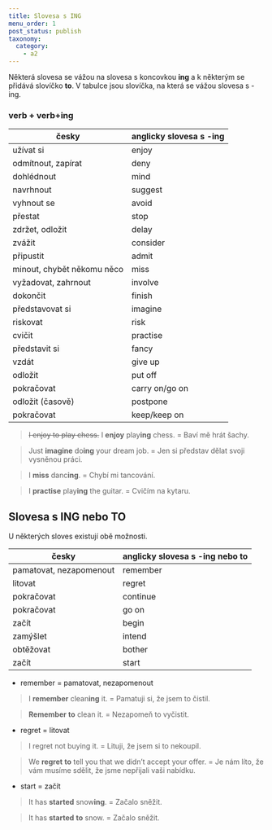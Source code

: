 ```yaml
---
title: Slovesa s ING
menu_order: 1
post_status: publish
taxonomy:
  category:
    - a2
---
```


Některá slovesa se vážou na slovesa s koncovkou **ing** a k některým se přidává slovíčko **to**. V tabulce jsou slovíčka, na která se vážou slovesa s -ing.

### verb + verb+ing

| česky                      | anglicky slovesa s -ing |
| -------------------------- | :---------------------- |
| užívat si                  | enjoy                   |
| odmítnout, zapírat         | deny                    |
| dohlédnout                 | mind                    |
| navrhnout                  | suggest                 |
| vyhnout se                 | avoid                   |
| přestat                    | stop                    |
| zdržet, odložit            | delay                   |
| zvážit                     | consider                |
| připustit                  | admit                   |
| minout, chybět někomu něco | miss                    |
| vyžadovat, zahrnout        | involve                 |
| dokončit                   | finish                  |
| představovat si            | imagine                 |
| riskovat                   | risk                    |
| cvičit                     | practise                |
| představit si              | fancy                   |
| vzdát                      | give up                 |
| odložit                    | put off                 |
| pokračovat                 | carry on/go on          |
| odložit (časově)           | postpone                |
| pokračovat                 | keep/keep on            |

> ~~I enjoy to play chess.~~ I **enjoy** play**ing** chess. = Baví mě hrát šachy.

> Just **imagine** do**ing** your dream job. = Jen si představ dělat svoji vysněnou práci.

> I **miss** danc**ing**. = Chybí mi tancování.

> I **practise** play**ing** the guitar. = Cvičím na kytaru.

## Slovesa s ING nebo TO

U některých sloves existují obě možnosti.

| česky                   | anglicky slovesa s -ing nebo to |
| ----------------------- | :------------------------------ |
| pamatovat, nezapomenout | remember                        |
| litovat                 | regret                          |
| pokračovat              | continue                        |
| pokračovat              | go on                           |
| začít                   | begin                           |
| zamýšlet                | intend                          |
| obtěžovat               | bother                          |
| začít                   | start                           |

- remember = pamatovat, nezapomenout

> I **remember** clean**ing** it. = Pamatuji si, že jsem to čistil.

> **Remember** **to** clean it. = Nezapomeň to vyčistit.

- regret = litovat

> I regret not buying it. = Lituji, že jsem si to nekoupil.

> We **regret** **to** tell you that we didn’t accept your offer. = Je nám líto, že vám musíme sdělit, že jsme nepřijali vaši nabídku.

- start = začít

> It has **started** snow**ing**. = Začalo sněžit.

> It has **started** **to** snow. = Začalo sněžit.

